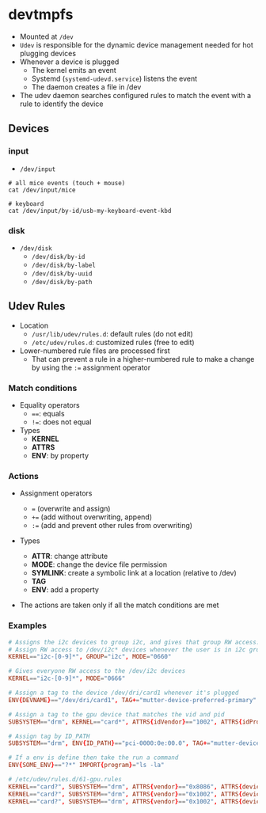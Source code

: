# devtmpfs

- Mounted at `/dev`
- `Udev` is responsible for the dynamic device management needed for hot plugging devices
- Whenever a device is plugged
  - The kernel emits an event
  - Systemd (`systemd-udevd.service`) listens the event
  - The daemon creates a file in /dev
- The udev daemon searches configured rules to match the event with a rule to identify the device

## Devices

### input

- `/dev/input`

```shell
# all mice events (touch + mouse)
cat /dev/input/mice

# keyboard
cat /dev/input/by-id/usb-my-keyboard-event-kbd
```

### disk

- `/dev/disk`
  - `/dev/disk/by-id`
  - `/dev/disk/by-label`
  - `/dev/disk/by-uuid`
  - `/dev/disk/by-path`

## Udev Rules

- Location
  - `/usr/lib/udev/rules.d`: default rules (do not edit)
  - `/etc/udev/rules.d`: customized rules (free to edit)
- Lower-numbered rule files are processed first
  - That can prevent a rule in a higher-numbered rule to make a change by using the `:=` assignment operator

### Match conditions

- Equality operators
  - `==`: equals
  - `!=`: does not equal
- Types
  - **KERNEL**
  - **ATTRS**
  - **ENV**: by property

### Actions

- Assignment operators
  - `=` (overwrite and assign)
  - `+=` (add without overwriting, append)
  - `:=` (add and prevent other rules from overwriting)
- Types

  - **ATTR**: change attribute
  - **MODE**: change the device file permission
  - **SYMLINK**: create a symbolic link at a location (relative to /dev)
  - **TAG**
  - **ENV**: add a property

- The actions are taken only if all the match conditions are met

### Examples

```conf
# Assigns the i2c devices to group i2c, and gives that group RW access:
# Assign RW access to /dev/i2c* devices whenever the user is in i2c group
KERNEL=="i2c-[0-9]*", GROUP="i2c", MODE="0660"

# Gives everyone RW access to the /dev/i2c devices
KERNEL=="i2c-[0-9]*", MODE="0666"

# Assign a tag to the device /dev/dri/card1 whenever it's plugged
ENV{DEVNAME}=="/dev/dri/card1", TAG+="mutter-device-preferred-primary"

# Assign a tag to the gpu device that matches the vid and pid
SUBSYSTEM=="drm", KERNEL=="card*", ATTRS{idVendor}=="1002", ATTRS{idProduct}=="73ff", TAG+="mutter-device-preferred-primary"

# Assign tag by ID_PATH
SUBSYSTEM=="drm", ENV{ID_PATH}=="pci-0000:0e:00.0", TAG+="mutter-device-preferred-primary"

# If a env is define then take the run a command
ENV{SOME_ENV}=="?*" IMPORT{program}="ls -la"
```

```conf
# /etc/udev/rules.d/61-gpu.rules
KERNEL=="card?", SUBSYSTEM=="drm", ATTRS{vendor}=="0x8086", ATTRS{device}=="0x3e9b", SYMLINK+="dri/by-name/intel-uhd-graphics-630"
KERNEL=="card?", SUBSYSTEM=="drm", ATTRS{vendor}=="0x1002", ATTRS{device}=="0x7340", SYMLINK+="dri/by-name/amd-radeon-pro-5500m", ATTR{device/power_dpm_force_performance_level}="low"
KERNEL=="card?", SUBSYSTEM=="drm", ATTRS{vendor}=="0x1002", ATTRS{device}=="0x73ff", SYMLINK+="dri/by-name/amd-radeon-rx-6600-xt", TAG+="mutter-device-preferred-primary"
```
